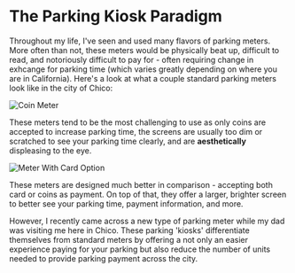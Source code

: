# The Parking Kiosk Paradigm

Throughout my life, I've seen and used many flavors of parking meters. More often than not, these meters would be physically beat up, difficult to read, and notoriously difficult to pay for - often requiring change in exhcange for parking time (which varies greatly depending on where you are in California). Here's a look at what a couple standard parking meters look like in the city of Chico:

![Coin Meter](https://chico.ca.us/documents/I-Want-To/Pay/Parking-Violations/mike-norris-_ly2sabjnw8-unsplash.jpg "Coin Meter")

These meters tend to be the most challenging to use as only coins are accepted to increase parking time, the screens are usually too dim or scratched to see your parking time clearly, and are **aesthetically** displeasing to the eye. 

![Meter With Card Option](https://www.chicoer.com/wp-content/uploads/2020/03/EMERGENCY3.jpg?w=1024 "Meter With Card Option")

These meters are designed much better in comparison - accepting both card or coins as payment. On top of that, they offer a larger, brighter screen to better see your parking time, payment information, and more.

However, I recently came across a new type of parking meter while my dad was visiting me here in Chico. These parking 'kiosks' differentiate themselves from standard meters by offering a not only an easier experience paying for your parking but also reduce the number of units needed to provide parking payment across the city. 
